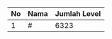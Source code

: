 | No | Nama            | Jumlah Level |
|----|-----------------|--------------|
| 1  | #    |    6323        |
